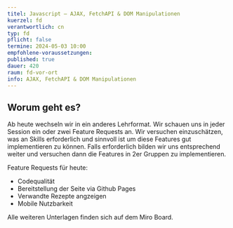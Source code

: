 ```yaml
---
titel: Javascript – AJAX, FetchAPI & DOM Manipulationen
kuerzel: fd
verantwortlich: cn
typ: fd
pflicht: false
termine: 2024-05-03 10:00
empfohlene-voraussetzungen: 
published: true
dauer: 420
raum: fd-vor-ort
info: AJAX, FetchAPI & DOM Manipulationen
---
```


## Worum geht es?
Ab heute wechseln wir in ein anderes Lehrformat. Wir schauen uns in jeder Session ein oder zwei Feature Requests an. Wir versuchen einzuschätzen, was an Skills erforderlich und sinnvoll ist um diese Features gut implementieren zu können. Falls erforderlich bilden wir uns entsprechend weiter und versuchen dann die Features in 2er Gruppen zu implementieren.

Feature Requests für heute:
- Codequalität
- Bereitstellung der Seite via Github Pages
- Verwandte Rezepte angzeigen
- Mobile Nutzbarkeit

Alle weiteren Unterlagen finden sich auf dem Miro Board.




